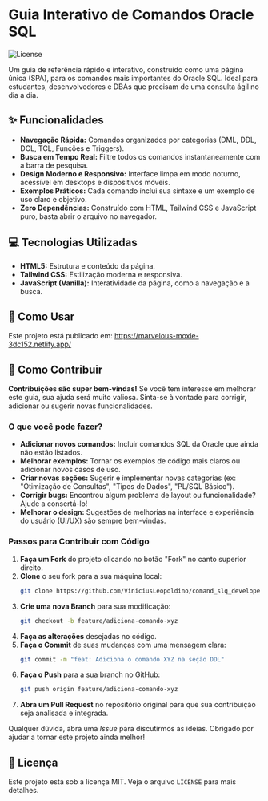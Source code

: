# Guia Interativo de Comandos Oracle SQL

![License](https://img.shields.io/badge/license-MIT-green)

Um guia de referência rápido e interativo, construído como uma página única (SPA), para os comandos mais importantes do Oracle SQL. Ideal para estudantes, desenvolvedores e DBAs que precisam de uma consulta ágil no dia a dia.

## ✨ Funcionalidades

- **Navegação Rápida:** Comandos organizados por categorias (DML, DDL, DCL, TCL, Funções e Triggers).
- **Busca em Tempo Real:** Filtre todos os comandos instantaneamente com a barra de pesquisa.
- **Design Moderno e Responsivo:** Interface limpa em modo noturno, acessível em desktops e dispositivos móveis.
- **Exemplos Práticos:** Cada comando inclui sua sintaxe e um exemplo de uso claro e objetivo.
- **Zero Dependências:** Construído com HTML, Tailwind CSS e JavaScript puro, basta abrir o arquivo no navegador.

## 💻 Tecnologias Utilizadas

- **HTML5:** Estrutura e conteúdo da página.
- **Tailwind CSS:** Estilização moderna e responsiva.
- **JavaScript (Vanilla):** Interatividade da página, como a navegação e a busca.

## 🚀 Como Usar

Este projeto está publicado em: https://marvelous-moxie-3dc152.netlify.app/ 

## 🤝 Como Contribuir

**Contribuições são super bem-vindas!** Se você tem interesse em melhorar este guia, sua ajuda será muito valiosa. Sinta-se à vontade para corrigir, adicionar ou sugerir novas funcionalidades.

### O que você pode fazer?

* **Adicionar novos comandos:** Incluir comandos SQL da Oracle que ainda não estão listados.
* **Melhorar exemplos:** Tornar os exemplos de código mais claros ou adicionar novos casos de uso.
* **Criar novas seções:** Sugerir e implementar novas categorias (ex: "Otimização de Consultas", "Tipos de Dados", "PL/SQL Básico").
* **Corrigir bugs:** Encontrou algum problema de layout ou funcionalidade? Ajude a consertá-lo!
* **Melhorar o design:** Sugestões de melhorias na interface e experiência do usuário (UI/UX) são sempre bem-vindas.

### Passos para Contribuir com Código

1.  **Faça um Fork** do projeto clicando no botão "Fork" no canto superior direito.
2.  **Clone** o seu fork para a sua máquina local:
    ```bash
    git clone https://github.com/ViniciusLeopoldino/comand_slq_developer.git
    ```
3.  **Crie uma nova Branch** para sua modificação:
    ```bash
    git checkout -b feature/adiciona-comando-xyz
    ```
4.  **Faça as alterações** desejadas no código.
5.  **Faça o Commit** de suas mudanças com uma mensagem clara:
    ```bash
    git commit -m "feat: Adiciona o comando XYZ na seção DDL"
    ```
6.  **Faça o Push** para a sua branch no GitHub:
    ```bash
    git push origin feature/adiciona-comando-xyz
    ```
7.  **Abra um Pull Request** no repositório original para que sua contribuição seja analisada e integrada.

Qualquer dúvida, abra uma *Issue* para discutirmos as ideias. Obrigado por ajudar a tornar este projeto ainda melhor!

## 📄 Licença

Este projeto está sob a licença MIT. Veja o arquivo `LICENSE` para mais detalhes.
